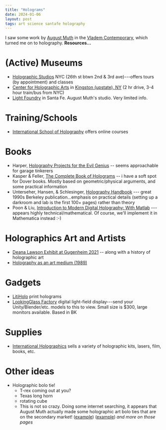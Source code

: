 ```yaml
---
title: "Holograms"
date: 2024-01-06
layout: post
tags: art science santafe holography
---
```


I saw some work by [August Muth](https://www.augustmuth.com/about) in the [Vladem Contemporary](https://www.augustmuth.com/about), which turned me on to holography.  **Resources...** 

# (Active) Museums

- [Holographic Studios](https://holographer.com) NYC (26th st btwn 2nd & 3rd ave)---offers tours (by appointment) and classes
- [Center for Holographic Arts](http://holocenter.org/) in [Kingston (upstate), NY](https://maps.app.goo.gl/j8iBeavh2YxUffMx8) (2 hr drive, 3-4 hour train/bus from NYC)
- [Light Foundry](https://www.facebook.com/thelightfoundryinc) in Santa Fe. August Muth's studio.  Very limited info.

# Training/Schools

- [International School of Holography](https://www.internationalschoolofholography.com) offers online courses

# Books

- Harper, [Holography Projects for the Evil Genius](https://amzn.to/3tI1mr1) -- seems approachable for garage tinkerers
- Kasper & Feller, [The Complete Book of Holograms](https://amzn.to/3TLMnHl) -- i have a soft spot for Dover books.  Mostly based on geometric/physical arguments, and some practical information
- Unterseher, Hansen, & Schlesinger, [Holography Handbook](https://amzn.to/48kO5E7) --- great 1990s Berkeley publication...emphasis on practical details (setting up a darkroom and lab is the first 100+ pages) rather than theory
- Poon & Liu, [Introduction to Modern Digital Holography: With Matlab](https://amzn.to/3S5VpO7) --- appears highly technical/mathematical.  Of course, we'll implement it in Mathematica instead :-) 

# Holographics Art and Artists

- [Deana Lawson Exhibit at Gugenheim  2021](https://www.guggenheim.org/articles/checklist/holography-how-artists-sculpt-with-light-space-and-time) -- along with a history of holographic art
- [Holography as an art medium (1989)](https://www.jstor.org/stable/i270951?mag=the-rise-and-fall-of-hologram-art)


# Gadgets

- [LitiHolo](https://www.litiholo.com/3d-hologram-printer.html) print holograms
- [LookingGlass Factory](https://lookingglassfactory.com) digital light-field display---send your Unity/Blender/etc. models to this to view.  Small size is $300, large monitors available. Based in BK

# Supplies
- [International Holographics](https://www.integraf.com) sells a variety of holographic kits, lasers, film, books, etc.

# Other ideas

- Holographic bolo tie! 
    - T-rex coming out at you?
    - Texas long horn
    - rotating cube
    - This is not so crazy.  Doing some internet searching, it appears that August Muth actually made some holographic art bolo ties that are on the secondary market! ([example](https://www.worthpoint.com/worthopedia/hologram-august-muth-bolo-tie-1943810215)) ([example](https://www.worthpoint.com/worthopedia/hologram-august-muth-bolo-tie-1943807840)) *and more on those pages*